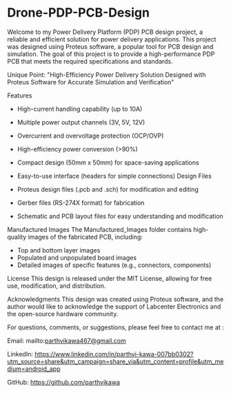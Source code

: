 # Drone-PDP-PCB-Design
Welcome to my Power Delivery Platform (PDP) PCB design project, a reliable and efficient solution for power delivery applications. This project was designed using Proteus software, a popular tool for PCB design and simulation. The goal of this project is to provide a high-performance PDP PCB that meets the required specifications and standards.

Unique Point: "High-Efficiency Power Delivery Solution Designed with Proteus Software for Accurate Simulation and Verification"

Features

- High-current handling capability (up to 10A)
- Multiple power output channels (3V, 5V, 12V)
- Overcurrent and overvoltage protection (OCP/OVP)
- High-efficiency power conversion (>90%)
- Compact design (50mm x 50mm) for space-saving applications
- Easy-to-use interface (headers for simple connections)
Design Files

- Proteus design files (.pcb and .sch) for modification and editing
- Gerber files (RS-274X format) for fabrication
- Schematic and PCB layout files for easy understanding and modification

Manufactured Images
The Manufactured_Images folder contains high-quality images of the fabricated PCB, including:

- Top and bottom layer images
- Populated and unpopulated board images
- Detailed images of specific features (e.g., connectors, components)

License
This design is released under the MIT License, allowing for free use, modification, and distribution.

Acknowledgments
This design was created using Proteus software, and the author would like to acknowledge the support of Labcenter Electronics and the open-source hardware community.

For questions, comments, or suggestions, please feel free to contact me at :

Email: mailto:parthvikawa467@gmail.com

LinkedIn: https://www.linkedin.com/in/parthvi-kawa-007bb0302?utm_source=share&utm_campaign=share_via&utm_content=profile&utm_medium=android_app

GitHub: https://github.com/parthvikawa
